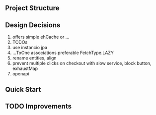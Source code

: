 ## Project Structure

## Design Decisions
1. offers simple ehCache or ... 
2. TODOs
3. use instancio jpa
4. ...ToOne associations preferable FetchType.LAZY
5. rename entities, align
6. prevent multiple clicks on checkout with slow service, block button, exhaustMap
7. openapi

## Quick Start


## TODO Improvements
